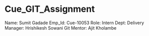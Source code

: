 # Cue_GIT_Assignment
Name: Sumit Gadade
Emp_Id: Cue-10053
Role: Intern
Dept: Delivery
Manager: Hrishikesh Sowani
Git Mentor: Ajit Kholambe

